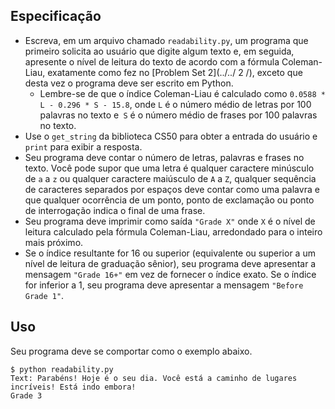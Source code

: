 Especificação
-------------

* Escreva, em um arquivo chamado `readability.py`, um programa que primeiro solicita ao usuário que digite algum texto e, em seguida, apresente o nível de leitura do texto de acordo com a fórmula Coleman-Liau, exatamente como fez no [Problem Set 2](../../ 2 /), exceto que desta vez o programa deve ser escrito em Python.
   * Lembre-se de que o índice Coleman-Liau é calculado como `0.0588 * L - 0.296 * S - 15.8`, onde `L` é o número médio de letras por 100 palavras no texto e` S` é o número médio de frases por 100 palavras no texto.
* Use o `get_string` da biblioteca CS50 para obter a entrada do usuário e `print` para exibir a resposta.
* Seu programa deve contar o número de letras, palavras e frases no texto. Você pode supor que uma letra é qualquer caractere minúsculo de `a` a `z` ou qualquer caractere maiúsculo de `A` a `Z`, qualquer sequência de caracteres separados por espaços deve contar como uma palavra e que qualquer ocorrência de um ponto, ponto de exclamação ou ponto de interrogação indica o final de uma frase.
* Seu programa deve imprimir como saída `"Grade X"` onde `X` é o nível de leitura calculado pela fórmula Coleman-Liau, arredondado para o inteiro mais próximo.
* Se o índice resultante for 16 ou superior (equivalente ou superior a um nível de leitura de graduação sênior), seu programa deve apresentar a mensagem `"Grade 16+"` em vez de fornecer o índice exato. Se o índice for inferior a 1, seu programa deve apresentar a mensagem `"Before Grade 1"`.

Uso
-----

Seu programa deve se comportar como o exemplo abaixo.

    $ python readability.py
    Text: Parabéns! Hoje é o seu dia. Você está a caminho de lugares incríveis! Está indo embora!
    Grade 3
